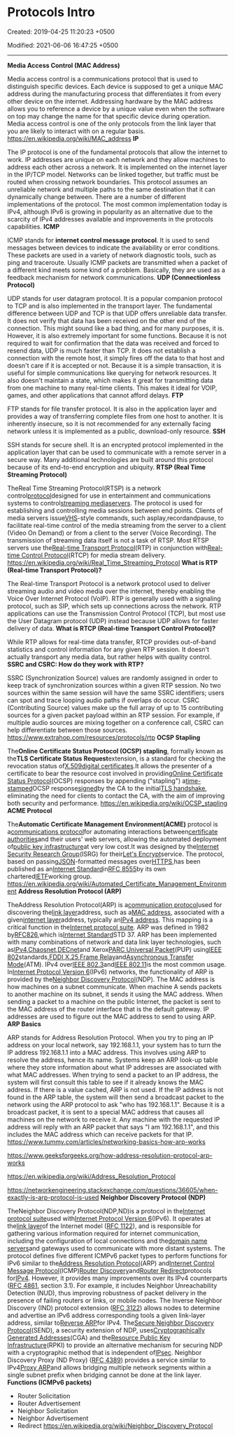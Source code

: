 # Protocols Intro

Created: 2019-04-25 11:20:23 +0500

Modified: 2021-06-06 16:47:25 +0500

---

**Media Access Control (MAC Address)**

Media access control is a communications protocol that is used to distinguish specific devices. Each device is supposed to get a unique MAC address during the manufacturing process that differentiates it from every other device on the internet.
Addressing hardware by the MAC address allows you to reference a device by a unique value even when the software on top may change the name for that specific device during operation.
Media access control is one of the only protocols from the link layer that you are likely to interact with on a regular basis.
<https://en.wikipedia.org/wiki/MAC_address>
**IP**

The IP protocol is one of the fundamental protocols that allow the internet to work. IP addresses are unique on each network and they allow machines to address each other across a network. It is implemented on the internet layer in the IP/TCP model.
Networks can be linked together, but traffic must be routed when crossing network boundaries. This protocol assumes an unreliable network and multiple paths to the same destination that it can dynamically change between.
There are a number of different implementations of the protocol. The most common implementation today is IPv4, although IPv6 is growing in popularity as an alternative due to the scarcity of IPv4 addresses available and improvements in the protocols capabilities.
**ICMP**

ICMP stands for **internet control message protocol**. It is used to send messages between devices to indicate the availability or error conditions. These packets are used in a variety of network diagnostic tools, such as ping and traceroute.
Usually ICMP packets are transmitted when a packet of a different kind meets some kind of a problem. Basically, they are used as a feedback mechanism for network communications.
**UDP (Connectionless Protocol)**

UDP stands for user datagram protocol. It is a popular companion protocol to TCP and is also implemented in the transport layer.
The fundamental difference between UDP and TCP is that UDP offers unreliable data transfer. It does not verify that data has been received on the other end of the connection. This might sound like a bad thing, and for many purposes, it is. However, it is also extremely important for some functions.
Because it is not required to wait for confirmation that the data was received and forced to resend data, UDP is much faster than TCP. It does not establish a connection with the remote host, it simply fires off the data to that host and doesn't care if it is accepted or not.
Because it is a simple transaction, it is useful for simple communications like querying for network resources. It also doesn't maintain a state, which makes it great for transmitting data from one machine to many real-time clients. This makes it ideal for VOIP, games, and other applications that cannot afford delays.
**FTP**

FTP stands for file transfer protocol. It is also in the application layer and provides a way of transferring complete files from one host to another.
It is inherently insecure, so it is not recommended for any externally facing network unless it is implemented as a public, download-only resource.
**SSH**

SSH stands for secure shell. It is an encrypted protocol implemented in the application layer that can be used to communicate with a remote server in a secure way. Many additional technologies are built around this protocol because of its end-to-end encryption and ubiquity.
**RTSP (Real Time Streaming Protocol)**

TheReal Time Streaming Protocol(RTSP) is a network control[protocol](https://en.wikipedia.org/wiki/Communications_protocol)designed for use in entertainment and communications systems to control[streaming media](https://en.wikipedia.org/wiki/Streaming_media)[servers](https://en.wikipedia.org/wiki/Web_server). The protocol is used for establishing and controlling media sessions between end points. Clients of media servers issue[VHS](https://en.wikipedia.org/wiki/VHS)-style commands, such asplay,recordandpause, to facilitate real-time control of the media streaming from the server to a client (Video On Demand) or from a client to the server (Voice Recording).
The transmission of streaming data itself is not a task of RTSP. Most RTSP servers use the[Real-time Transport Protocol](https://en.wikipedia.org/wiki/Real-time_Transport_Protocol)(RTP) in conjunction with[Real-time Control Protocol](https://en.wikipedia.org/wiki/RTCP)(RTCP) for media stream delivery.
<https://en.wikipedia.org/wiki/Real_Time_Streaming_Protocol>
**What is RTP (Real-time Transport Protocol)?**

The Real-time Transport Protocol is a network protocol used to deliver streaming audio and video media over the internet, thereby enabling the Voice Over Internet Protocol (VoIP).
RTP is generally used with a signaling protocol, such as SIP, which sets up connections across the network. RTP applications can use the Transmission Control Protocol (TCP), but most use the User Datagram protocol (UDP) instead because UDP allows for faster delivery of data.
**What is RTCP (Real-time Transport Control Protocol)?**

While RTP allows for real-time data transfer, RTCP provides out-of-band statistics and control information for any given RTP session. It doesn't actually transport any media data, but rather helps with quality control.
**SSRC and CSRC: How do they work with RTP?**

SSRC (Synchronization Source) values are randomly assigned in order to keep track of synchronization sources within a given RTP session. No two sources within the same session will have the same SSRC identifiers; users can spot and trace looping audio paths if overlaps do occur.
CSRC (Contributing Source) values make up the full array of up to 15 contributing sources for a given packet payload within an RTP session. For example, if multiple audio sources are mixing together on a conference call, CSRC can help differentiate between those sources.
<https://www.extrahop.com/resources/protocols/rtp>
**OCSP Stapling**

The**Online Certificate Status Protocol (OCSP) stapling**, formally known as the**TLS Certificate Status Request**extension, is a standard for checking the revocation status of[X.509](https://en.wikipedia.org/wiki/X.509)[digital certificates](https://en.wikipedia.org/wiki/Digital_certificate).It allows the presenter of a certificate to bear the resource cost involved in providing[Online Certificate Status Protocol](https://en.wikipedia.org/wiki/Online_Certificate_Status_Protocol)(OCSP) responses by appending ("stapling") a[time-stamped](https://en.wikipedia.org/wiki/Timestamp)OCSP response[signed](https://en.wikipedia.org/wiki/Cryptographic_signature)by the CA to the initial[TLS handshake](https://en.wikipedia.org/wiki/Transport_Layer_Security#TLS_handshake), eliminating the need for clients to contact the CA, with the aim of improving both security and performance.
<https://en.wikipedia.org/wiki/OCSP_stapling>
**ACME Protocol**

The**Automatic Certificate Management Environment(ACME)** protocol is a[communications protocol](https://en.wikipedia.org/wiki/Communications_protocol)for automating interactions between[certificate authorities](https://en.wikipedia.org/wiki/Certificate_authority)and their users' web servers, allowing the automated deployment of[public key infrastructure](https://en.wikipedia.org/wiki/Public_key_infrastructure)at very low cost.It was designed by the[Internet Security Research Group](https://en.wikipedia.org/wiki/Internet_Security_Research_Group)(ISRG) for their[Let's Encrypt](https://en.wikipedia.org/wiki/Let%27s_Encrypt)service.
The protocol, based on passing[JSON](https://en.wikipedia.org/wiki/JSON)-formatted messages over[HTTPS](https://en.wikipedia.org/wiki/HTTPS),has been published as an[Internet Standard](https://en.wikipedia.org/wiki/Internet_Standard)in[RFC 8555](https://tools.ietf.org/html/rfc8555)by its own chartered[IETF](https://en.wikipedia.org/wiki/Internet_Engineering_Task_Force)working group.
<https://en.wikipedia.org/wiki/Automated_Certificate_Management_Environment>
**Address Resolution Protocol (ARP)**

TheAddress Resolution Protocol(ARP) is a[communication protocol](https://en.wikipedia.org/wiki/Communication_protocol)used for discovering the[link layer](https://en.wikipedia.org/wiki/Link_layer)address, such as a[MAC address](https://en.wikipedia.org/wiki/MAC_address), associated with a given[internet layer](https://en.wikipedia.org/wiki/Internet_layer)address, typically an[IPv4 address](https://en.wikipedia.org/wiki/IPv4_address). This mapping is a critical function in the[Internet protocol suite](https://en.wikipedia.org/wiki/Internet_protocol_suite). ARP was defined in 1982 by[RFC](https://en.wikipedia.org/wiki/Request_for_Comments)[826](https://tools.ietf.org/html/rfc826),which is[Internet Standard](https://en.wikipedia.org/wiki/Internet_Standard)STD 37.
ARP has been implemented with many combinations of network and data link layer technologies, such as[IPv4](https://en.wikipedia.org/wiki/IPv4),[Chaosnet](https://en.wikipedia.org/wiki/Chaosnet),[DECnet](https://en.wikipedia.org/wiki/DECnet)and Xerox[PARC Universal Packet](https://en.wikipedia.org/wiki/PARC_Universal_Packet)(PUP) using[IEEE 802](https://en.wikipedia.org/wiki/IEEE_802)standards,[FDDI](https://en.wikipedia.org/wiki/FDDI),[X.25](https://en.wikipedia.org/wiki/X.25),[Frame Relay](https://en.wikipedia.org/wiki/Frame_Relay)and[Asynchronous Transfer Mode](https://en.wikipedia.org/wiki/Asynchronous_Transfer_Mode)(ATM). IPv4 over[IEEE 802.3](https://en.wikipedia.org/wiki/IEEE_802.3)and[IEEE 802.11](https://en.wikipedia.org/wiki/IEEE_802.11)is the most common usage.
In[Internet Protocol Version 6](https://en.wikipedia.org/wiki/IPv6)(IPv6) networks, the functionality of ARP is provided by the[Neighbor Discovery Protocol](https://en.wikipedia.org/wiki/Neighbor_Discovery_Protocol)(NDP).
The MAC address is how machines on a subnet communicate. When machine A sends packets to another machine on its subnet, it sends it using the MAC address. When sending a packet to a machine on the public Internet, the packet is sent to the MAC address of the router interface that is the default gateway. IP addresses are used to figure out the MAC address to send to using ARP.
**ARP Basics**

ARP stands for Address Resolution Protocol. When you try to ping an IP address on your local network, say 192.168.1.1, your system has to turn the IP address 192.168.1.1 into a MAC address. This involves using ARP to resolve the address, hence its name.
Systems keep an ARP look-up table where they store information about what IP addresses are associated with what MAC addresses. When trying to send a packet to an IP address, the system will first consult this table to see if it already knows the MAC address. If there is a value cached, ARP is not used.
If the IP address is not found in the ARP table, the system will then send a broadcast packet to the network using the ARP protocol to ask "who has 192.168.1.1". Because it is a broadcast packet, it is sent to a special MAC address that causes all machines on the network to receive it. Any machine with the requested IP address will reply with an ARP packet that says "I am 192.168.1.1", and this includes the MAC address which can receive packets for that IP.
<https://www.tummy.com/articles/networking-basics-how-arp-works>

<https://www.geeksforgeeks.org/how-address-resolution-protocol-arp-works>

<https://en.wikipedia.org/wiki/Address_Resolution_Protocol>

<https://networkengineering.stackexchange.com/questions/36605/when-exactly-is-arp-protocol-is-used>
**Neighbor Discovery Protocol (NDP)**

TheNeighbor Discovery Protocol(NDP,ND)is a protocol in the[Internet protocol suite](https://en.wikipedia.org/wiki/Internet_protocol_suite)used with[Internet Protocol Version 6](https://en.wikipedia.org/wiki/IPv6)(IPv6). It operates at the[link layer](https://en.wikipedia.org/wiki/Link_layer)of the Internet model ([RFC 1122](https://tools.ietf.org/html/rfc1122)), and is responsible for gathering various information required for internet communication, including the configuration of local connections and the[domain name servers](https://en.wikipedia.org/wiki/Domain_Name_System)and gateways used to communicate with more distant systems.
The protocol defines five different ICMPv6 packet types to perform functions for IPv6 similar to the[Address Resolution Protocol](https://en.wikipedia.org/wiki/Address_Resolution_Protocol)(ARP) and[Internet Control Message Protocol](https://en.wikipedia.org/wiki/Internet_Control_Message_Protocol)(ICMP)[Router Discovery](https://en.wikipedia.org/wiki/ICMP_Router_Discovery_Protocol)and[Router Redirect](https://en.wikipedia.org/wiki/ICMP_Redirect_Message)protocols for[IPv4](https://en.wikipedia.org/wiki/IPv4). However, it provides many improvements over its IPv4 counterparts ([RFC 4861](https://tools.ietf.org/html/rfc4861), section 3.1). For example, it includes Neighbor Unreachability Detection (NUD), thus improving robustness of packet delivery in the presence of failing routers or links, or mobile nodes.
The Inverse Neighbor Discovery (IND) protocol extension ([RFC 3122](https://tools.ietf.org/html/rfc3122)) allows nodes to determine and advertise an IPv6 address corresponding tools a given link-layer address, similar to[Reverse ARP](https://en.wikipedia.org/wiki/Reverse_Address_Resolution_Protocol)for IPv4. The[Secure Neighbor Discovery Protocol](https://en.wikipedia.org/wiki/Secure_Neighbor_Discovery_Protocol)(SEND), a security extension of NDP, uses[Cryptographically Generated Addresses](https://en.wikipedia.org/wiki/Cryptographically_Generated_Addresses)(CGA) and the[Resource Public Key Infrastructure](https://en.wikipedia.org/wiki/Resource_Public_Key_Infrastructure)(RPKI) to provide an alternative mechanism for securing NDP with a cryptographic method that is independent of[IPsec](https://en.wikipedia.org/wiki/IPsec). Neighbor Discovery Proxy (ND Proxy) ([RFC 4389](https://tools.ietf.org/html/rfc4389)) provides a service similar to IPv4[Proxy ARP](https://en.wikipedia.org/wiki/Proxy_ARP)and allows bridging multiple network segments within a single subnet prefix when bridging cannot be done at the link layer.
**Functions (ICMPv6 packets)**
-   Router Solicitation
-   Router Advertisement
-   Neighbor Solicitation
-   Neighbor Advertisement
-   Redirect
<https://en.wikipedia.org/wiki/Neighbor_Discovery_Protocol>
